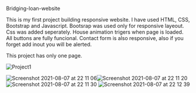 
 Bridging-loan-website
 
 
 This is my first project building responsive website. I have used HTML, CSS, Bootstrap and Javascript. Bootsrap was used only for responsive layeout. 
 Css was added seperately. 
 House animation trigers when page is loaded. All buttons are fully funcional. Contact form is also responsive, also if you forget add inout you will be alerted. 
 
 This project has only one page. 
 
 
 ![Project1](https://user-images.githubusercontent.com/62358510/128613907-8d5cf416-20b0-4bb7-ba16-cf78cdef22a2.png)
 
 
![Screenshot 2021-08-07 at 22 11 06](https://user-images.githubusercontent.com/62358510/128613934-9f9fc902-3ed0-4e5a-862e-f03cf7a17f61.png)![Screenshot 2021-08-07 at 22 11 20](https://user-images.githubusercontent.com/62358510/128613945-3be0079a-fdf8-4d39-9207-035acb06720e.png)
![Screenshot 2021-08-07 at 22 11 30](https://user-images.githubusercontent.com/62358510/128613947-c5a2d3be-7fb1-4932-a3e3-79f60a435488.png)
![Screenshot 2021-08-07 at 22 12 39](https://user-images.githubusercontent.com/62358510/128613959-4a60abdd-875f-47dd-b18e-4f37f77a5a8e.png)
